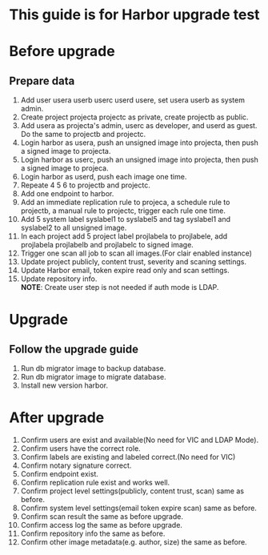 This guide is for Harbor upgrade test  
=======

# Before upgrade

## Prepare data  
1. Add user usera userb userc userd usere, set usera userb as system admin.  
2. Create project projecta projectc as private, create projectb as public.  
3. Add usera as projecta's admin, userc as developer, and userd as guest. Do the same to projectb and projectc.  
4. Login harbor as usera, push an unsigned image into projecta, then push a signed image to projecta. 
5. Login harbor as userc, push an unsigned image into projecta, then push a signed image to projeca.
6. Login harbor as userd, push each image one time.   
7. Repeate 4 5 6 to projectb and projectc.  
8. Add one endpoint to harbor.  
9. Add an immediate replication rule to projeca, a schedule rule to projectb, a manual rule to projectc, trigger each rule one time.  
10. Add 5 system label syslabel1 to syslabel5 and tag syslabel1 and syslabel2 to all unsigned image.    
11. In each project add 5 project label projlabela to projlabele, add projlabela projlabelb and projlabelc to signed image. 
12. Trigger one scan all job to scan all images.(For clair enabled instance)  
13. Update project publicly, content trust, severity and scaning settings.  
14. Update Harbor email, token expire read only and scan settings.  
15. Update repository info.   
**NOTE**: Create user step is not needed if auth mode is LDAP.  

# Upgrade

## Follow the upgrade guide  
1. Run db migrator image to backup database.
2. Run db migrator image to migrate database.
3. Install new version harbor.

# After upgrade  
  
1. Confirm users are exist and available(No need for VIC and LDAP Mode).  
2. Confirm users have the correct role.  
3. Confirm labels are existing and labeled correct.(No need for VIC)  
4. Confirm notary signature correct.  
5. Confirm endpoint exist.  
6. Confirm replication rule exist and works well.  
7. Confirm project level settings(publicly, content trust, scan) same as before.  
8. Confirm system level settings(email token expire scan) same as before.  
9. Confirm scan result the same as before upgrade.  
10. Confirm access log the same as before upgrade.  
11. Confirm repository info the same as before.  
12. Confirm other image metadata(e.g. author, size) the same as before. 
